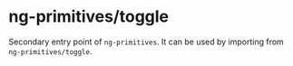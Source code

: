 # ng-primitives/toggle

Secondary entry point of `ng-primitives`. It can be used by importing from `ng-primitives/toggle`.
